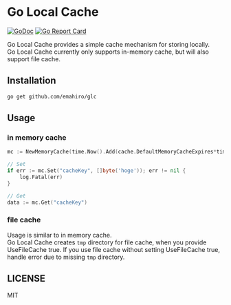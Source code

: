 # Go Local Cache

[![GoDoc](https://godoc.org/github.com/emahiro/glc?status.svg)](https://godoc.org/github.com/emahiro/glc)
[![Go Report Card](https://goreportcard.com/badge/github.com/emahiro/glc)](https://goreportcard.com/report/github.com/emahiro/glc)

Go Local Cache provides a simple cache mechanism for storing locally.  
Go Local Cache currently only supports in-memory cache, but will also support file cache.

## Installation

```sh
go get github.com/emahiro/glc
```

## Usage

### in memory cache

```go
mc := NewMemoryCache(time.Now().Add(cache.DefaultMemoryCacheExpires*time.Second)

// Set
if err := mc.Set("cacheKey", []byte('hoge')); err != nil {
    log.Fatal(err)
}

// Get
data := mc.Get("cacheKey")
```

### file cache

Usage is similar to in memory cache.  
Go Local Cache creates `tmp` directory for file cache, when you provide UseFileCache true.
If you use file cache without setting UseFileCache true, handle error due to missing `tmp` directory.

## LICENSE

MIT
